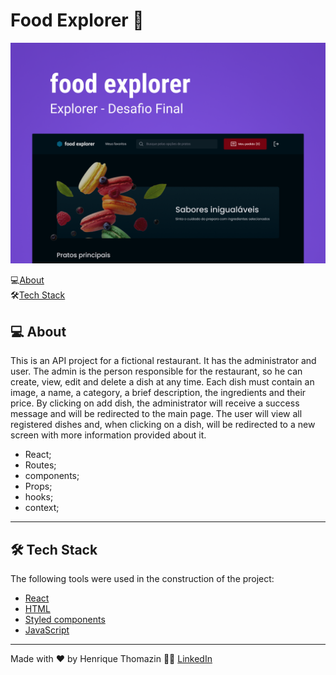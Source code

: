 # Food Explorer 🚀
<img src=".github/Capa.png" /> 

<p>
 💻<a href="#-about">About</a><br>
 🛠️<a href="#-tech-stack">Tech Stack</a>
</p>

## 💻 About

This is an API project for a fictional restaurant. It has the administrator and user. The admin is the person responsible for the restaurant, so he can create, view, edit and delete a dish at any time. Each dish must contain an image, a name, a category, a brief description, the ingredients and their price. By clicking on add dish, the administrator will receive a success message and will be redirected to the main page. The user will view all registered dishes and, when clicking on a dish, will be redirected to a new screen with more information provided about it.

- React;
- Routes;
- components;
- Props;
- hooks;
- context;

---

## 🛠 Tech Stack

The following tools were used in the construction of the project:
- [React](https://reactjs.org)
- [HTML](https://developer.mozilla.org/pt-BR/docs/Web/HTML)
- [Styled components](https://styled-components.com/)
- [JavaScript](https://developer.mozilla.org/pt-BR/docs/Web/JavaScript)

---

Made with ❤️ by Henrique Thomazin 👨🏻 [LinkedIn](https://www.linkedin.com/in/henrique-thomazin-068922162/)

